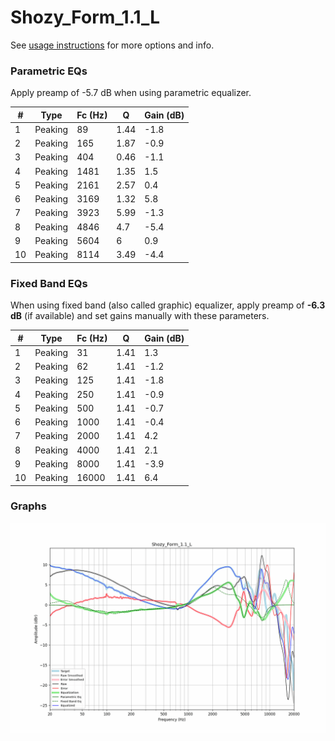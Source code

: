 # Shozy_Form_1.1_L
See [usage instructions](https://github.com/jaakkopasanen/AutoEq#usage) for more options and info.

### Parametric EQs
Apply preamp of -5.7 dB when using parametric equalizer.

|   # | Type    |   Fc (Hz) |    Q |   Gain (dB) |
|-----|---------|-----------|------|-------------|
|   1 | Peaking |        89 | 1.44 |        -1.8 |
|   2 | Peaking |       165 | 1.87 |        -0.9 |
|   3 | Peaking |       404 | 0.46 |        -1.1 |
|   4 | Peaking |      1481 | 1.35 |         1.5 |
|   5 | Peaking |      2161 | 2.57 |         0.4 |
|   6 | Peaking |      3169 | 1.32 |         5.8 |
|   7 | Peaking |      3923 | 5.99 |        -1.3 |
|   8 | Peaking |      4846 | 4.7  |        -5.4 |
|   9 | Peaking |      5604 | 6    |         0.9 |
|  10 | Peaking |      8114 | 3.49 |        -4.4 |

### Fixed Band EQs
When using fixed band (also called graphic) equalizer, apply preamp of **-6.3 dB** (if available) and set gains manually with these parameters.

|   # | Type    |   Fc (Hz) |    Q |   Gain (dB) |
|-----|---------|-----------|------|-------------|
|   1 | Peaking |        31 | 1.41 |         1.3 |
|   2 | Peaking |        62 | 1.41 |        -1.2 |
|   3 | Peaking |       125 | 1.41 |        -1.8 |
|   4 | Peaking |       250 | 1.41 |        -0.9 |
|   5 | Peaking |       500 | 1.41 |        -0.7 |
|   6 | Peaking |      1000 | 1.41 |        -0.4 |
|   7 | Peaking |      2000 | 1.41 |         4.2 |
|   8 | Peaking |      4000 | 1.41 |         2.1 |
|   9 | Peaking |      8000 | 1.41 |        -3.9 |
|  10 | Peaking |     16000 | 1.41 |         6.4 |

### Graphs
![](./Shozy_Form_1.1_L.png)

